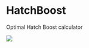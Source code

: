 # HatchBoost
Optimal Hatch Boost calculator
<div class='tableauPlaceholder' id='viz1570040397211' style='position: relative'>
  <noscript>
    <a href='#'>
      <img alt=' ' src='https:&#47;&#47;public.tableau.com&#47;static&#47;images&#47;Op&#47;OptimalHatchBoost&#47;HatchBoost&#47;1_rss.png' style='border: none' />
    </a>
    </noscript>
  <object class='tableauViz'  style='display:none;'><param name='host_url' value='https%3A%2F%2Fpublic.tableau.com%2F' />
    <param name='embed_code_version' value='3' />
    <param name='site_root' value='' />
    <param name='name' value='OptimalHatchBoost&#47;HatchBoost' />
    <param name='tabs' value='no' />
    <param name='toolbar' value='yes' />
    <param name='static_image' value='https:&#47;&#47;public.tableau.com&#47;static&#47;images&#47;Op&#47;OptimalHatchBoost&#47;HatchBoost&#47;1.png' /> 
    <param name='animate_transition' value='yes' />
    <param name='display_static_image' value='yes' />
    <param name='display_spinner' value='yes' />
    <param name='display_overlay' value='yes' />
    <param name='display_count' value='yes' />
  </object>
</div>                
<script type='text/javascript'>
  var divElement = document.getElementById('viz1570040397211');                    
  var vizElement = divElement.getElementsByTagName('object')[0];                    
  if ( divElement.offsetWidth > 800 )  
  { vizElement.style.width='100%';vizElement.style.height=(divElement.offsetWidth*0.75)+'px';} 
  else if ( divElement.offsetWidth > 500 ) { vizElement.style.width='100%';vizElement.style.height=(divElement.offsetWidth*0.75)+'px';} 
  else { vizElement.style.width='100%';vizElement.style.height='727px';}                     
  var scriptElement = document.createElement('script');                    
  scriptElement.src = 'https://public.tableau.com/javascripts/api/viz_v1.js';            
  vizElement.parentNode.insertBefore(scriptElement, vizElement);
</script>
